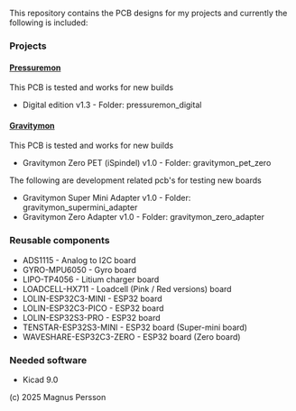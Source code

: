 This repository contains the PCB designs for my projects and currently the following is included:

### Projects

#### [Pressuremon](https://github.com/mp-se/pressuremon)

This PCB is tested and works for new builds

* Digital edition v1.3 - Folder: pressuremon_digital

#### [Gravitymon](https://github.com/mp-se/gravitymon)

This PCB is tested and works for new builds

* Gravitymon Zero PET (iSpindel) v1.0 - Folder: gravitymon_pet_zero

The following are development related pcb's for testing new boards

* Gravitymon Super Mini Adapter v1.0 - Folder: gravitymon_supermini_adapter
* Gravitymon Zero Adapter v1.0 - Folder: gravitymon_zero_adapter

### Reusable components

* ADS1115 - Analog to I2C board
* GYRO-MPU6050 - Gyro board
* LIPO-TP4056 - Litium charger board
* LOADCELL-HX711 - Loadcell (Pink / Red versions) board
* LOLIN-ESP32C3-MINI - ESP32 board
* LOLIN-ESP32C3-PICO - ESP32 board
* LOLIN-ESP32S3-PRO - ESP32 board
* TENSTAR-ESP32S3-MINI - ESP32 board (Super-mini board)
* WAVESHARE-ESP32C3-ZERO - ESP32 board (Zero board)

### Needed software

* Kicad 9.0

(c) 2025 Magnus Persson
